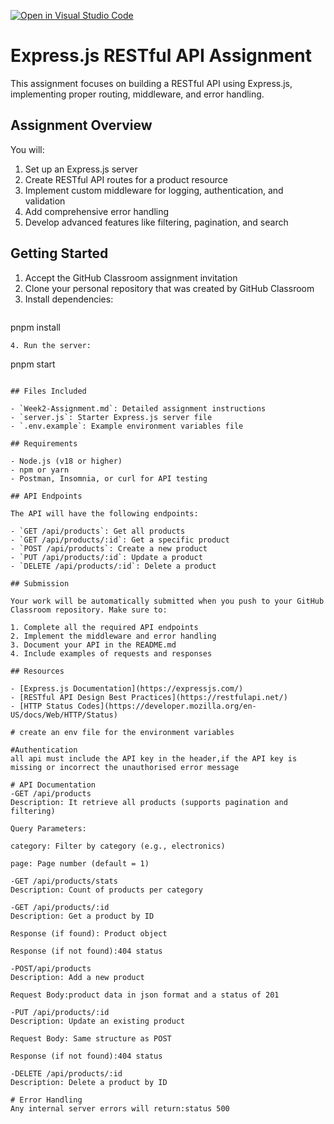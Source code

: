 [![Open in Visual Studio Code](https://classroom.github.com/assets/open-in-vscode-2e0aaae1b6195c2367325f4f02e2d04e9abb55f0b24a779b69b11b9e10269abc.svg)](https://classroom.github.com/online_ide?assignment_repo_id=19729232&assignment_repo_type=AssignmentRepo)
# Express.js RESTful API Assignment

This assignment focuses on building a RESTful API using Express.js, implementing proper routing, middleware, and error handling.

## Assignment Overview

You will:
1. Set up an Express.js server
2. Create RESTful API routes for a product resource
3. Implement custom middleware for logging, authentication, and validation
4. Add comprehensive error handling
5. Develop advanced features like filtering, pagination, and search

## Getting Started

1. Accept the GitHub Classroom assignment invitation
2. Clone your personal repository that was created by GitHub Classroom
3. Install dependencies:
   ```
  pnpm install
   ```
4. Run the server:
   ```
   pnpm start
   ```

## Files Included

- `Week2-Assignment.md`: Detailed assignment instructions
- `server.js`: Starter Express.js server file
- `.env.example`: Example environment variables file

## Requirements

- Node.js (v18 or higher)
- npm or yarn
- Postman, Insomnia, or curl for API testing

## API Endpoints

The API will have the following endpoints:

- `GET /api/products`: Get all products
- `GET /api/products/:id`: Get a specific product
- `POST /api/products`: Create a new product
- `PUT /api/products/:id`: Update a product
- `DELETE /api/products/:id`: Delete a product

## Submission

Your work will be automatically submitted when you push to your GitHub Classroom repository. Make sure to:

1. Complete all the required API endpoints
2. Implement the middleware and error handling
3. Document your API in the README.md
4. Include examples of requests and responses

## Resources

- [Express.js Documentation](https://expressjs.com/)
- [RESTful API Design Best Practices](https://restfulapi.net/)
- [HTTP Status Codes](https://developer.mozilla.org/en-US/docs/Web/HTTP/Status) 

# create an env file for the environment variables

#Authentication
all api must include the API key in the header,if the API key is missing or incorrect the unauthorised error message

# API Documentation
-GET /api/products
Description: It retrieve all products (supports pagination and filtering)

Query Parameters:

category: Filter by category (e.g., electronics)

page: Page number (default = 1)

-GET /api/products/stats
Description: Count of products per category

-GET /api/products/:id
Description: Get a product by ID

Response (if found): Product object

Response (if not found):404 status

-POST/api/products
Description: Add a new product

Request Body:product data in json format and a status of 201

-PUT /api/products/:id
Description: Update an existing product

Request Body: Same structure as POST

Response (if not found):404 status

-DELETE /api/products/:id
Description: Delete a product by ID

# Error Handling
Any internal server errors will return:status 500

